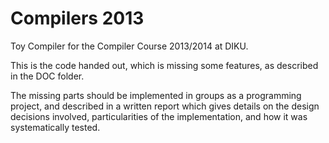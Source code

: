 Compilers 2013
==============

Toy Compiler for the Compiler Course 2013/2014 at DIKU.

This is the code handed out, which is missing some features, as described in the
DOC folder.

The missing parts should be implemented in groups as a programming project, and
described in a written report which gives details on the design decisions
involved, particularities of the implementation, and how it was systematically
tested.
